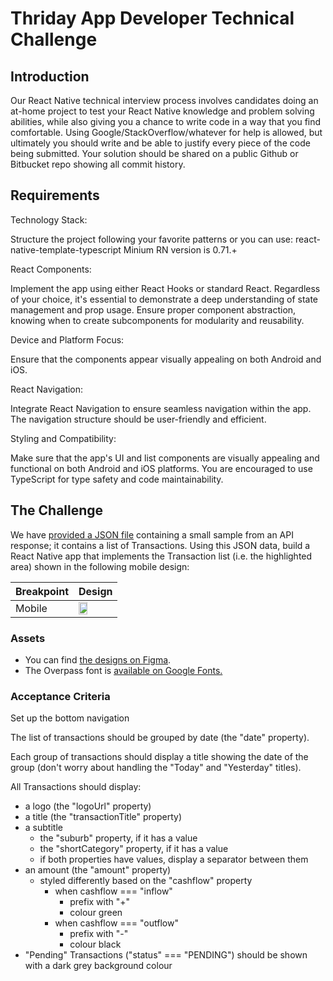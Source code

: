 # Thriday App Developer Technical Challenge

## Introduction

Our React Native technical interview process involves candidates doing an at-home project to test your React Native knowledge and problem solving abilities, while also giving you a chance to write code in a way that you find comfortable.
Using Google/StackOverflow/whatever for help is allowed, but ultimately you should write and be able to justify every piece of the code being submitted.
Your solution should be shared on a public Github or Bitbucket repo showing all commit history.

## Requirements

Technology Stack:

Structure the project following your favorite patterns or you can use: react-native-template-typescript
Minium RN version is 0.71.+


React Components:

Implement the app using either React Hooks or standard React. Regardless of your choice, it's essential to demonstrate a deep understanding of state management and prop usage. Ensure proper component abstraction, knowing when to create subcomponents for modularity and reusability.

Device and Platform Focus:

Ensure that the components appear visually appealing on both Android and iOS.

React Navigation:

Integrate React Navigation to ensure seamless navigation within the app. The navigation structure should be user-friendly and efficient.

Styling and Compatibility:

Make sure that the app's UI and list components are visually appealing and functional on both Android and iOS platforms. You are encouraged to use TypeScript for type safety and code maintainability.

## The Challenge

We have [provided a JSON file](db.json) containing a small sample from an API response; it contains a list of Transactions. Using this JSON data, build a React Native app that implements the Transaction list (i.e. the highlighted area) shown in the following mobile design:

| Breakpoint | Design                                                    |
| ---------- | --------------------------------------------------------- |
| Mobile     | <img src="screens/mobile.png" width="50%" height="50%" /> |

### Assets

- You can find [the designs on Figma](https://www.figma.com/file/3dbbFqp863G43K22aRmCY5/App-(Engineer-Test)?node-id=0%3A1).
- The Overpass font is [available on Google Fonts.](https://fonts.google.com/specimen/Overpass)

### Acceptance Criteria

Set up the bottom navigation

The list of transactions should be grouped by date (the "date" property).

Each group of transactions should display a title showing the date of the group (don't worry about handling the "Today" and "Yesterday" titles).

All Transactions should display:

- a logo (the "logoUrl" property)
- a title (the "transactionTitle" property)
- a subtitle
  - the "suburb" property, if it has a value
  - the "shortCategory" property, if it has a value
  - if both properties have values, display a separator between them
- an amount (the "amount" property)
  - styled differently based on the "cashflow" property
    - when cashflow === "inflow"
      - prefix with "+"
      - colour green
    - when cashflow === "outflow"
      - prefix with "-"
      - colour black
- "Pending" Transactions ("status" === "PENDING") should be shown with a dark grey background colour
